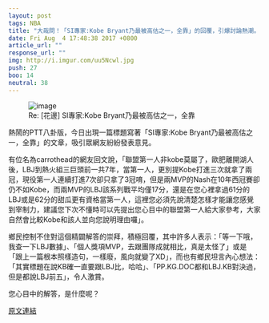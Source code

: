 ```yaml
---
layout: post
tags: NBA
title: "大哉問！「SI專家:Kobe Bryant乃最被高估之一，全靠」的回覆，引爆討論熱潮。"
date: Fri Aug  4 17:48:38 2017 +0800
article_url: ""
response_url: ""
img: http://i.imgur.com/uu5Ncwl.jpg
push: 27
boo: 14
neutral: 38
---
```


<figure>
<img src="http://i.imgur.com/uu5Ncwl.jpg" alt="image">
<figcaption>
Re: [花邊] SI專家:Kobe Bryant乃最被高估之一，全靠
</figcaption>
</figure>



熱鬧的PTT八卦版，今日出現一篇標題寫著「SI專家:Kobe Bryant乃最被高估之一，全靠」的文章，吸引眾網友紛紛發表意見。

有位名為carrothead的網友回文說，「聯盟第一人非kobe莫屬了，歐肥離開湖人後，LBJ到熱火組三巨頭前一共7年，當第一人，更別提Kobe打進三次就拿了兩冠，現役第一人連續打進7次卻只拿了3冠唷，但是兩MVP的Nash在10年西冠賽卻仍不如Kobe，而兩MVP的LBJ該系列戰平均僅17分，還是在您心裡拿過61分的LBJ或是62分的甜瓜更有資格當第一人，這裡您必須先說清楚怎樣才能讓您感覺到宰制力，建議您下次不懂時可以先提出您心目中的聯盟第一人給大家參考，大家自然會比較Kobe和該人並向您說明理由囉」。

鄉民控制不住對這個精闢解答的崇拜，積極回覆，其中許多人表示：「等一下哦，我查一下LBJ數據」、「個人獎項MVP，去跟團隊成就相比，真是太怪了」或是「跟上一篇根本照樣造句，一樣廢，風向就變了XD」，而也有鄉民坦言內心想法：「其實標題在說KB確一直要跟LBJ比，哈哈」、「PP.KG.DOC都和LBJ.KB對決過，但是都說LBJ前五」，令人激賞。

您心目中的解答，是什麼呢？

<a href = "https://www.ptt.cc/bbs/NBA/M.1501840122.A.188.html">原文連結</a>

